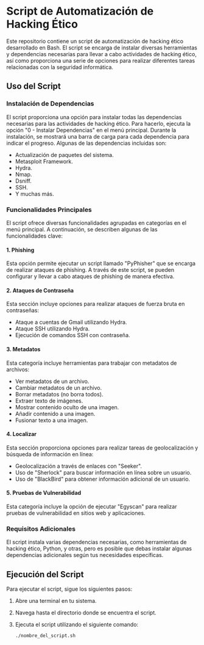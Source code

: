 # Script de Automatización de Hacking Ético

Este repositorio contiene un script de automatización de hacking ético desarrollado en Bash. El script se encarga de instalar diversas herramientas y dependencias necesarias para llevar a cabo actividades de hacking ético, así como proporciona una serie de opciones para realizar diferentes tareas relacionadas con la seguridad informática.

## Uso del Script

### Instalación de Dependencias

El script proporciona una opción para instalar todas las dependencias necesarias para las actividades de hacking ético. Para hacerlo, ejecuta la opción "0 - Instalar Dependencias" en el menú principal. Durante la instalación, se mostrará una barra de carga para cada dependencia para indicar el progreso. Algunas de las dependencias incluidas son:

- Actualización de paquetes del sistema.
- Metasploit Framework.
- Hydra.
- Nmap.
- Dsniff.
- SSH.
- Y muchas más.

### Funcionalidades Principales

El script ofrece diversas funcionalidades agrupadas en categorías en el menú principal. A continuación, se describen algunas de las funcionalidades clave:

#### 1. Phishing

Esta opción permite ejecutar un script llamado "PyPhisher" que se encarga de realizar ataques de phishing. A través de este script, se pueden configurar y llevar a cabo ataques de phishing de manera efectiva.

#### 2. Ataques de Contraseña

Esta sección incluye opciones para realizar ataques de fuerza bruta en contraseñas:

- Ataque a cuentas de Gmail utilizando Hydra.
- Ataque SSH utilizando Hydra.
- Ejecución de comandos SSH con contraseña.

#### 3. Metadatos

Esta categoría incluye herramientas para trabajar con metadatos de archivos:

- Ver metadatos de un archivo.
- Cambiar metadatos de un archivo.
- Borrar metadatos (no borra todos).
- Extraer texto de imágenes.
- Mostrar contenido oculto de una imagen.
- Añadir contenido a una imagen.
- Fusionar texto a una imagen.

#### 4. Localizar

Esta sección proporciona opciones para realizar tareas de geolocalización y búsqueda de información en línea:

- Geolocalización a través de enlaces con "Seeker".
- Uso de "Sherlock" para buscar información en línea sobre un usuario.
- Uso de "BlackBird" para obtener información adicional de un usuario.

#### 5. Pruebas de Vulnerabilidad

Esta categoría incluye la opción de ejecutar "Egyscan" para realizar pruebas de vulnerabilidad en sitios web y aplicaciones.

### Requisitos Adicionales

El script instala varias dependencias necesarias, como herramientas de hacking ético, Python, y otras, pero es posible que debas instalar algunas dependencias adicionales según tus necesidades específicas.

## Ejecución del Script

Para ejecutar el script, sigue los siguientes pasos:

1. Abre una terminal en tu sistema.

2. Navega hasta el directorio donde se encuentra el script.

3. Ejecuta el script utilizando el siguiente comando:

   ```bash
   ./nombre_del_script.sh
